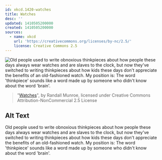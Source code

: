```yaml
---
id: xkcd.1420-watches
title: Watches
desc: ''
updated: 1410505200000
created: 1410505200000
sources:
  - name: xkcd
    url: 'https://creativecommons.org/licenses/by-nc/2.5/'
    license: Creative Commons 2.5
---
```

![Old people used to write obnoxious thinkpieces about how people these days always wear watches and are slaves to the clock, but now they've switched to writing thinkpieces about how kids these days don't appreciate the benefits of an old-fashioned watch. My position is: The word 'thinkpiece' sounds like a word made up by someone who didn't know about the word 'brain'.](https://imgs.xkcd.com/comics/watches.png)
> "[Watches](https://xkcd.com/1420/)", by Randall Munroe, licensed under Creative Commons Attribution-NonCommercial 2.5 License

## Alt Text
Old people used to write obnoxious thinkpieces about how people these days always wear watches and are slaves to the clock, but now they've switched to writing thinkpieces about how kids these days don't appreciate the benefits of an old-fashioned watch. My position is: The word 'thinkpiece' sounds like a word made up by someone who didn't know about the word 'brain'.
